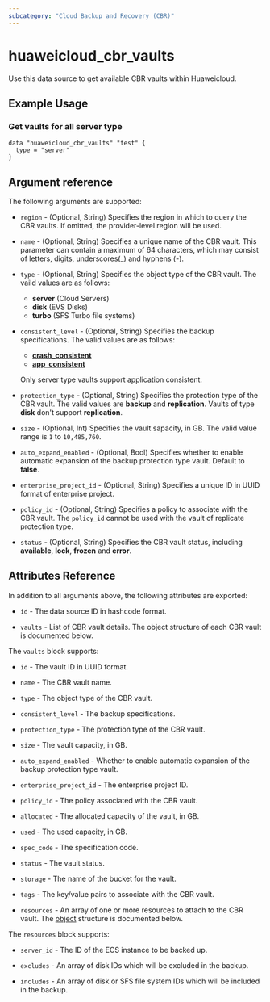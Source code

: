```yaml
---
subcategory: "Cloud Backup and Recovery (CBR)"
---
```


# huaweicloud_cbr_vaults

Use this data source to get available CBR vaults within Huaweicloud.

## Example Usage

### Get vaults for all server type

```hcl
data "huaweicloud_cbr_vaults" "test" {
  type = "server"
}
```

## Argument reference

The following arguments are supported:

* `region` - (Optional, String) Specifies the region in which to query the CBR vaults.
  If omitted, the provider-level region will be used.

* `name` - (Optional, String) Specifies a unique name of the CBR vault. This parameter can contain a maximum of 64
  characters, which may consist of letters, digits, underscores(_) and hyphens (-).

* `type` - (Optional, String) Specifies the object type of the CBR vault. The vaild values are as follows:
  + **server** (Cloud Servers)
  + **disk** (EVS Disks)
  + **turbo** (SFS Turbo file systems)

* `consistent_level` - (Optional, String) Specifies the backup specifications.
  The valid values are as follows:
  + **[crash_consistent](https://support.huaweicloud.com/intl/en-us/usermanual-cbr/cbr_03_0109.html)**
  + **[app_consistent](https://support.huaweicloud.com/intl/en-us/usermanual-cbr/cbr_03_0109.html)**

  Only server type vaults support application consistent.

* `protection_type` - (Optional, String) Specifies the protection type of the CBR vault.
  The valid values are **backup** and **replication**. Vaults of type **disk** don't support **replication**.

* `size` - (Optional, Int) Specifies the vault sapacity, in GB. The valid value range is `1` to `10,485,760`.

* `auto_expand_enabled` - (Optional, Bool) Specifies whether to enable automatic expansion of the backup protection
  type vault. Default to **false**.

* `enterprise_project_id` - (Optional, String) Specifies a unique ID in UUID format of enterprise project.

* `policy_id` - (Optional, String) Specifies a policy to associate with the CBR vault.
  The `policy_id` cannot be used with the vault of replicate protection type.

* `status` - (Optional, String) Specifies the CBR vault status, including **available**, **lock**, **frozen** and **error**.

## Attributes Reference

In addition to all arguments above, the following attributes are exported:

* `id` - The data source ID in hashcode format.

* `vaults` - List of CBR vault details. The object structure of each CBR vault is documented below.

The `vaults` block supports:

* `id` - The vault ID in UUID format.

* `name` - The CBR vault name.

* `type` - The object type of the CBR vault.

* `consistent_level` - The backup specifications.

* `protection_type` - The protection type of the CBR vault.

* `size` - The vault capacity, in GB.

* `auto_expand_enabled` - Whether to enable automatic expansion of the backup protection type vault.

* `enterprise_project_id` - The enterprise project ID.

* `policy_id` - The policy associated with the CBR vault.

* `allocated` - The allocated capacity of the vault, in GB.

* `used` - The used capacity, in GB.

* `spec_code` - The specification code.

* `status` - The vault status.

* `storage` - The name of the bucket for the vault.

* `tags` - The key/value pairs to associate with the CBR vault.

* `resources` - An array of one or more resources to attach to the CBR vault.
  The [object](#cbr_vault_resources) structure is documented below.

<a name="cbr_vault_resources"></a>
The `resources` block supports:

* `server_id` - The ID of the ECS instance to be backed up.

* `excludes` - An array of disk IDs which will be excluded in the backup.

* `includes` - An array of disk or SFS file system IDs which will be included in the backup.
